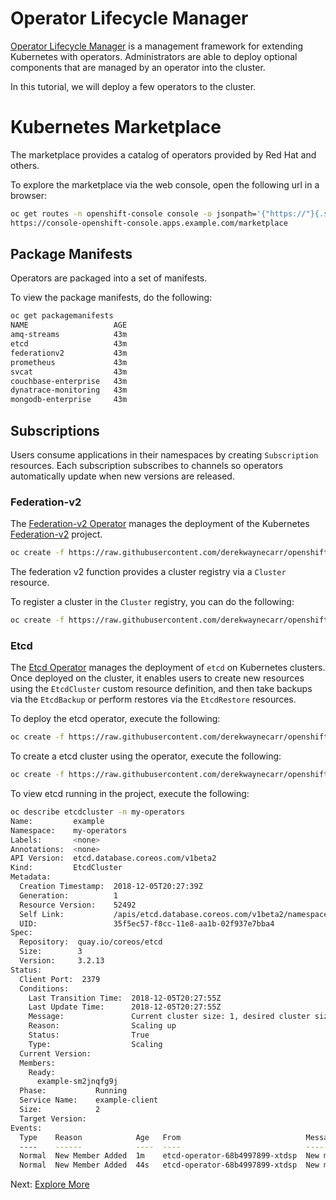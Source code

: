 # Operator Lifecycle Manager

[Operator Lifecycle
Manager](https://github.com/operator-framework/operator-lifecycle-manager) is a
management framework for extending Kubernetes with operators.  Administrators
are able to deploy optional components that are managed by an operator into the
cluster.

In this tutorial, we will deploy a few operators to the cluster.

# Kubernetes Marketplace

The marketplace provides a catalog of operators provided by Red Hat and others.

To explore the marketplace via the web console, open the following url in a
browser:

```sh
oc get routes -n openshift-console console -o jsonpath='{"https://"}{.spec.host}{"/marketplace"}{"\n"}'
https://console-openshift-console.apps.example.com/marketplace
```

## Package Manifests

Operators are packaged into a set of manifests.

To view the package manifests, do the following:

```sh
oc get packagemanifests
NAME                   AGE
amq-streams            43m
etcd                   43m
federationv2           43m
prometheus             43m
svcat                  43m
couchbase-enterprise   43m
dynatrace-monitoring   43m
mongodb-enterprise     43m
```

## Subscriptions

Users consume applications in their namespaces by creating `Subscription`
resources.  Each subscription subscribes to channels so operators automatically
update when new versions are released.

### Federation-v2

The [Federation-v2
Operator](https://github.com/openshift/federation-v2-operator) manages the
deployment of the Kubernetes
[Federation-v2](https://github.com/kubernetes-sigs/federation-v2) project.

```sh
oc create -f https://raw.githubusercontent.com/derekwaynecarr/openshift-the-easy-way/master/assets/subscription-federation-v2.yaml
```

The federation v2 function provides a cluster registry via a `Cluster` resource.

To register a cluster in the `Cluster` registry, you can do the following:

```sh
oc create -f https://raw.githubusercontent.com/derekwaynecarr/openshift-the-easy-way/master/assets/federation-v2-registry.yaml
```

### Etcd

The [Etcd Operator](https://github.com/coreos/etcd-operator) manages the deployment
of `etcd` on Kubernetes clusters.  Once deployed on the cluster, it enables users
to create new resources using the `EtcdCluster` custom resource definition, and then
take backups via the `EtcdBackup` or perform restores via the `EtcdRestore` resources.

To deploy the etcd operator, execute the following:

```sh
oc create -f https://raw.githubusercontent.com/derekwaynecarr/openshift-the-easy-way/master/assets/subscription-etcd.yaml
```

To create a etcd cluster using the operator, execute the following:

```sh
oc create -f https://raw.githubusercontent.com/derekwaynecarr/openshift-the-easy-way/master/assets/etcd-cluster.yaml
```

To view etcd running in the project, execute the following:

```sh
oc describe etcdcluster -n my-operators
Name:         example
Namespace:    my-operators
Labels:       <none>
Annotations:  <none>
API Version:  etcd.database.coreos.com/v1beta2
Kind:         EtcdCluster
Metadata:
  Creation Timestamp:  2018-12-05T20:27:39Z
  Generation:          1
  Resource Version:    52492
  Self Link:           /apis/etcd.database.coreos.com/v1beta2/namespaces/my-operators/etcdclusters/example
  UID:                 35f5ec57-f8cc-11e8-aa1b-02f937e7bba4
Spec:
  Repository:  quay.io/coreos/etcd
  Size:        3
  Version:     3.2.13
Status:
  Client Port:  2379
  Conditions:
    Last Transition Time:  2018-12-05T20:27:55Z
    Last Update Time:      2018-12-05T20:27:55Z
    Message:               Current cluster size: 1, desired cluster size: 3
    Reason:                Scaling up
    Status:                True
    Type:                  Scaling
  Current Version:         
  Members:
    Ready:
      example-sm2jnqfg9j
  Phase:           Running
  Service Name:    example-client
  Size:            2
  Target Version:  
Events:
  Type    Reason            Age   From                            Message
  ----    ------            ----  ----                            -------
  Normal  New Member Added  1m    etcd-operator-68b4997899-xtdsp  New member example-sm2jnqfg9j added to cluster
  Normal  New Member Added  44s   etcd-operator-68b4997899-xtdsp  New member example-nvpgfnxnx7 added to cluster
```

Next: [Explore More](../03-explore.md)